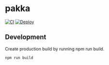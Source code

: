 # pakka

[![CI](https://github.com/kangasta/pakka/actions/workflows/ci.yaml/badge.svg)](https://github.com/kangasta/pakka/actions/workflows/ci.yaml)
[![Deploy](https://github.com/kangasta/pakka/actions/workflows/deploy.yaml/badge.svg)](https://github.com/kangasta/pakka/actions/workflows/deploy.yaml)

## Development

Create production build by running npm run build.

```sh
npm run build
```
